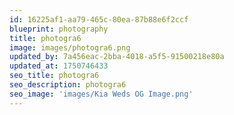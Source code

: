 ```yaml
---
id: 16225af1-aa79-465c-80ea-87b88e6f2ccf
blueprint: photography
title: photogra6
image: images/photogra6.png
updated_by: 7a456eac-2bba-4018-a5f5-91500218e80a
updated_at: 1750746433
seo_title: photogra6
seo_description: photogra6
seo_image: 'images/Kia Weds OG Image.png'
---
```

